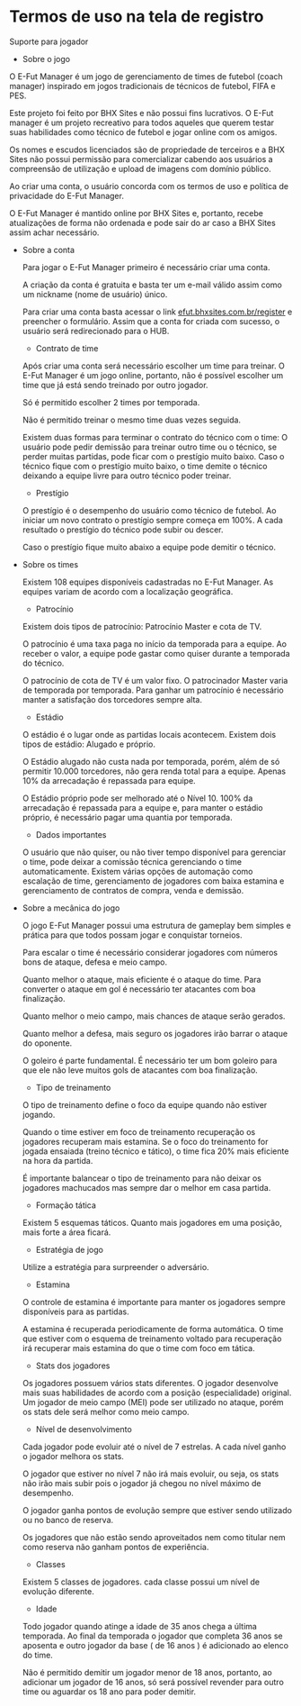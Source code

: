 # Termos de uso na tela de registro

Suporte para jogador

- Sobre o jogo

O E-Fut Manager é um jogo de gerenciamento de times de futebol (coach manager) inspirado em jogos tradicionais de técnicos de futebol, FIFA e PES.

Este projeto foi feito por BHX Sites e não possui fins lucrativos. O E-Fut manager é um projeto recreativo para todos aqueles que querem testar suas habilidades como técnico de futebol e jogar online com os amigos.

Os nomes e escudos licenciados são de propriedade de terceiros e a BHX Sites não possui permissão para comercializar cabendo aos usuários a compreensão de utilização e upload de imagens com domínio público.

Ao criar uma conta, o usuário concorda com os termos de uso e política de privacidade do E-Fut Manager.

O E-Fut Manager é mantido online por BHX Sites e, portanto, recebe atualizações de forma não ordenada e pode sair do ar caso a BHX Sites assim achar necessário.

- Sobre a conta

    Para jogar o E-Fut Manager primeiro é necessário criar uma conta.

    A criação da conta é gratuita e basta ter um e-mail válido assim como um nickname (nome de usuário) único.

    Para criar uma conta basta acessar o link [efut.bhxsites.com.br/register](http://efut.bhxsites.com.br/register) e preencher o formulário. Assim que a conta for criada com sucesso, o usuário será redirecionado para o HUB.

    - Contrato de time

    Após criar uma conta será necessário escolher um time para treinar. O E-Fut Manager é um jogo online, portanto, não é possível escolher um time que já está sendo treinado por outro jogador.

    Só é permitido escolher 2 times por temporada.

    Não é permitido treinar o mesmo time duas vezes seguida.

    Existem duas formas para terminar o contrato do técnico com o time: O usuário pode pedir demissão para treinar outro time ou o técnico, se perder muitas partidas, pode ficar com o prestígio muito baixo. Caso o técnico fique com o prestígio muito baixo, o time demite o técnico deixando a equipe livre para outro técnico poder treinar.

    - Prestígio

    O prestígio é o desempenho do usuário como técnico de futebol. Ao iniciar um novo contrato o prestígio sempre começa em 100%. A cada resultado o prestígio do técnico pode subir ou descer. 

    Caso o prestígio fique muito abaixo a equipe pode demitir o técnico.

- Sobre os times

    Existem 108 equipes disponíveis cadastradas no E-Fut Manager. As equipes variam de acordo com a localização geográfica.

    - Patrocínio

    Existem dois tipos de patrocínio: Patrocínio Master e cota de TV.

    O patrocínio é uma taxa paga no início da temporada para a equipe. Ao receber o valor, a equipe pode gastar como quiser durante a temporada do técnico.

    O patrocínio de cota de TV é um valor fixo. O patrocinador Master varia de temporada por temporada. Para ganhar um patrocínio é necessário manter a satisfação dos torcedores sempre alta.

    - Estádio

    O estádio é o lugar onde as partidas locais acontecem. Existem dois tipos de estádio: Alugado e próprio.

    O Estádio alugado não custa nada por temporada, porém, além de só permitir 10.000 torcedores, não gera renda total para a equipe. Apenas 10% da arrecadação é repassada para equipe.

    O Estádio próprio pode ser melhorado até o Nível 10. 100% da arrecadação é repassada para a equipe e, para manter o estádio próprio, é necessário pagar uma quantia por temporada.

    - Dados importantes

    O usuário que não quiser, ou não tiver tempo disponível para gerenciar o time, pode deixar a comissão técnica gerenciando o time automaticamente. Existem várias opções de automação como escalação de time, gerenciamento de jogadores com baixa estamina e gerenciamento de contratos de compra, venda e demissão.

- Sobre a mecânica do jogo

    O jogo E-Fut Manager possui uma estrutura de gameplay bem simples e prática para que todos possam jogar e conquistar torneios.

    Para escalar o time é necessário considerar jogadores com números bons de ataque, defesa e meio campo.

    Quanto melhor o ataque, mais eficiente é o ataque do time. Para converter o ataque em gol é necessário ter atacantes com boa finalização.

    Quanto melhor o meio campo, mais chances de ataque serão gerados.

    Quanto melhor a defesa, mais seguro os jogadores irão barrar o ataque do oponente.

    O goleiro é parte fundamental. É necessário ter um bom goleiro para que ele não leve muitos gols de atacantes com boa finalização.

    - Tipo de treinamento

    O tipo de treinamento define o foco da equipe quando não estiver jogando.

    Quando o time estiver em foco de treinamento recuperação os jogadores recuperam mais estamina. Se o foco do treinamento for jogada ensaiada (treino técnico e tático), o time fica 20% mais eficiente na hora da partida.

    É importante balancear o tipo de treinamento para não deixar os jogadores machucados mas sempre dar o melhor em casa partida.

    - Formação tática

    Existem 5 esquemas táticos. Quanto mais jogadores em uma posição, mais forte a área ficará.

    - Estratégia de jogo

    Utilize a estratégia para surpreender o adversário.

    - Estamina

    O controle de estamina é importante para manter os jogadores sempre disponíveis para as partidas.

    A estamina é recuperada periodicamente de forma automática. O time que estiver com o esquema de treinamento voltado para recuperação irá recuperar mais estamina do que o time com foco em tática.

    - Stats dos jogadores

    Os jogadores possuem vários stats diferentes. O jogador desenvolve mais suas habilidades de acordo com a posição (especialidade) original. Um jogador de meio campo (MEI) pode ser utilizado no ataque, porém os stats dele será melhor como meio campo.

    - Nível de desenvolvimento

    Cada jogador pode evoluir até o nível de 7 estrelas. A cada nível ganho o jogador melhora os stats.

    O jogador que estiver no nível 7 não irá mais evoluir, ou seja, os stats não irão mais subir pois o jogador já chegou no nível máximo de desempenho.

    O jogador ganha pontos de evolução sempre que estiver sendo utilizado ou no banco de reserva.

    Os jogadores que não estão sendo aproveitados nem como titular nem como reserva não ganham pontos de experiência.

    - Classes

    Existem 5 classes de jogadores. cada classe possui um nível de evolução diferente.

    - Idade

    Todo jogador quando atinge a idade de 35 anos chega a última temporada. Ao final da temporada o jogador que completa 36 anos se aposenta e outro jogador da base ( de 16 anos ) é adicionado ao elenco do time.

    Não é permitido demitir um jogador menor de 18 anos, portanto, ao adicionar um jogador de 16 anos, só será possível revender para outro time ou aguardar os 18 ano para poder demitir.